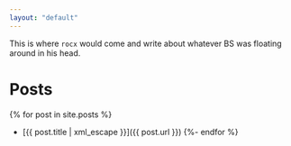 ```yaml
---
layout: "default"
---
```


This is where `rocx` would come and write about whatever BS was
floating around in his head.

# Posts

{% for post in site.posts %}
  * [{{ post.title | xml_escape }}]({{ post.url }})
{%- endfor %}

